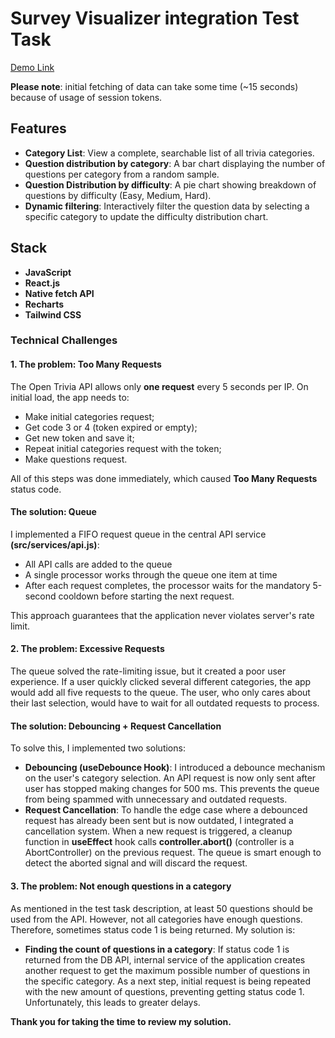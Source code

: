 # Survey Visualizer integration Test Task
[Demo Link](https://masqquerade.github.io/jb_survey_visualizer_integration/)

__Please note__: initial fetching of data can take some time (~15 seconds) because of usage of session tokens.

## Features
- __Category List__: View a complete, searchable list of all trivia categories.
- __Question distribution by category__: A bar chart displaying the number of questions per category from a random sample.
- __Question Distribution by difficulty__: A pie chart showing breakdown of questions by difficulty (Easy, Medium, Hard).
- __Dynamic filtering__: Interactively filter the question data by selecting a specific category to update the difficulty distribution chart.

## Stack
- __JavaScript__
- __React.js__
- __Native fetch API__
- __Recharts__
- __Tailwind CSS__

### Technical Challenges
#### 1. The problem: Too Many Requests
The Open Trivia API allows only __one request__ every 5 seconds per IP. On initial load, the app needs to:
- Make initial categories request;
- Get code 3 or 4 (token expired or empty);
- Get new token and save it;
- Repeat initial categories request with the token;
- Make questions request.

All of this steps was done immediately, which caused __Too Many Requests__ status code.

#### The solution: Queue
I implemented a FIFO request queue in the central API service __(src/services/api.js)__:
- All API calls are added to the queue
- A single processor works through the queue one item at time
- After each request completes, the processor waits for the mandatory 5-second cooldown before starting the next request.

This approach guarantees that the application never violates server's rate limit.

#### 2. The problem: Excessive Requests
The queue solved the rate-limiting issue, but it created a poor user experience. If a user quickly clicked several different categories, the app would add all five requests to the queue. The user, who only cares about their last selection, would have to wait for all outdated requests to process.

#### The solution: Debouncing + Request Cancellation
To solve this, I implemented two solutions:
- __Debouncing (useDebounce Hook)__: I introduced a debounce mechanism on the user's category selection. An API request is now only sent after user has stopped making changes for 500 ms. This prevents the queue from being spammed with unnecessary and outdated requests.
- __Request Cancellation__: To handle the edge case where a debounced request has already been sent but is now outdated, I integrated a cancellation system. When a new request is triggered, a cleanup function in __useEffect__ hook calls __controller.abort()__ (controller is a AbortController) on the previous request. The queue is smart enough to detect the aborted signal and will discard the request.

#### 3. The problem: Not enough questions in a category
As mentioned in the test task description, at least 50 questions should be used from the API. However, not all categories have enough questions. Therefore, sometimes status code 1 is being returned. My solution is:
- __Finding the count of questions in a category__: If status code 1 is returned from the DB API, internal service of the application creates another request to get the maximum possible number of questions in the specific category. As a next step, initial request is being repeated with the new amount of questions, preventing getting status code 1. Unfortunately, this leads to greater delays.

__Thank you for taking the time to review my solution.__
